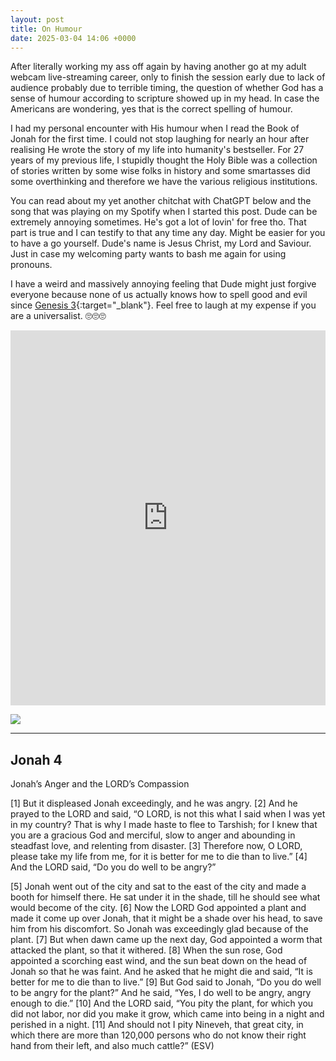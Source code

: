 ```yaml
---
layout: post
title: On Humour
date: 2025-03-04 14:06 +0000
---
```


After literally working my ass off again by having another go at my adult webcam live-streaming career, only to finish the session early due to lack of audience probably due to terrible timing, the question of whether God has a sense of humour according to scripture showed up in my head. In case the Americans are wondering, yes that is the correct spelling of humour.

I had my personal encounter with His humour when I read the Book of Jonah for the first time. I could not stop laughing for nearly an hour after realising He wrote the story of my life into humanity's bestseller. For 27 years of my previous life, I stupidly thought the Holy Bible was a collection of stories written by some wise folks in history and some smartasses did some overthinking and therefore we have the various religious institutions.

You can read about my yet another chitchat with ChatGPT below and the song that was playing on my Spotify when I started this post. Dude can be extremely annoying sometimes. He's got a lot of lovin' for free tho. That part is true and I can testify to that any time any day. Might be easier for you to have a go yourself. Dude's name is Jesus Christ, my Lord and Saviour. Just in case my welcoming party wants to bash me again for using pronouns.

I have a weird and massively annoying feeling that Dude might just forgive everyone because none of us actually knows how to spell good and evil since [Genesis 3](../on-genesis-3-fall-man/){:target="_blank"}. Feel free to laugh at my expense if you are a universalist. 🙄🙄🙄

<embed src="https://dl.hesaidlove.com/God's_Sense_of_Humor.pdf" type="application/pdf" width="100%" height="600px" />

![](/FXcmyggedZgA135Kvd.png)

---

## Jonah 4

Jonah’s Anger and the LORD’s Compassion

[1] But it displeased Jonah exceedingly, and he was angry. [2] And he prayed to the LORD and said, “O LORD, is not this what I said when I was yet in my country? That is why I made haste to flee to Tarshish; for I knew that you are a gracious God and merciful, slow to anger and abounding in steadfast love, and relenting from disaster. [3] Therefore now, O LORD, please take my life from me, for it is better for me to die than to live.” [4] And the LORD said, “Do you do well to be angry?”

[5] Jonah went out of the city and sat to the east of the city and made a booth for himself there. He sat under it in the shade, till he should see what would become of the city. [6] Now the LORD God appointed a plant and made it come up over Jonah, that it might be a shade over his head, to save him from his discomfort. So Jonah was exceedingly glad because of the plant. [7] But when dawn came up the next day, God appointed a worm that attacked the plant, so that it withered. [8] When the sun rose, God appointed a scorching east wind, and the sun beat down on the head of Jonah so that he was faint. And he asked that he might die and said, “It is better for me to die than to live.” [9] But God said to Jonah, “Do you do well to be angry for the plant?” And he said, “Yes, I do well to be angry, angry enough to die.” [10] And the LORD said, “You pity the plant, for which you did not labor, nor did you make it grow, which came into being in a night and perished in a night. [11] And should not I pity Nineveh, that great city, in which there are more than 120,000 persons who do not know their right hand from their left, and also much cattle?” (ESV)
